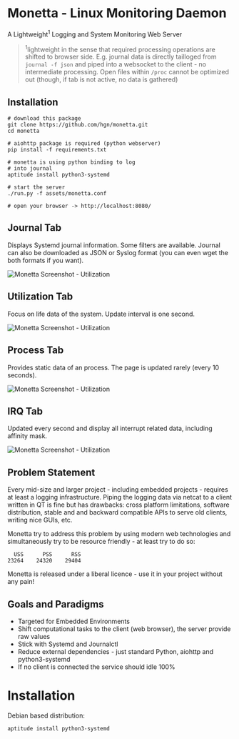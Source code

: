 # Monetta - Linux Monitoring Daemon

A Lightweight<sup>1</sup> Logging and System Monitoring Web Server

> <sup>1</sup>lightweight in the sense that required processing operations are
> shifted to browser side. E.g. journal data is directly tailloged from
> `journal -f json` and piped into a websocket to the client - no intermediate
> processing. Open files within `/proc` cannot be optimized out (though, if tab
> is not active, no data is gathered)

## Installation

```shell
# download this package
git clone https://github.com/hgn/monetta.git
cd monetta

# aiohttp package is required (python webserver)
pip install -f requirements.txt

# monetta is using python binding to log
# into journal
aptitude install python3-systemd

# start the server
./run.py -f assets/monetta.conf

# open your browser -> http://localhost:8080/
```


## Journal Tab

Displays Systemd journal information. Some filters are available. Journal can
also be downloaded as JSON or Syslog format (you can even wget the both formats
if you want).

![Monetta Screenshot - Utilization](https://github.com/hgn/monetta/raw/master/doc/screenshots/screenshot-journal.png)

## Utilization Tab

Focus on life data of the system. Update interval is one second.

![Monetta Screenshot - Utilization](https://github.com/hgn/monetta/raw/master/doc/screenshots/screenshot-utilization.png)

## Process Tab

Provides static data of an process. The page is updated rarely (every 10 seconds).

![Monetta Screenshot - Utilization](https://github.com/hgn/monetta/raw/master/doc/screenshots/screenshot-process.png)

## IRQ Tab

Updated every second and display all interrupt related data, including affinity mask.

![Monetta Screenshot - Utilization](https://github.com/hgn/monetta/raw/master/doc/screenshots/screenshot-irq.png)

## Problem Statement

Every mid-size and larger project - including embedded projects - requires at
least a logging infrastructure. Piping the logging data via netcat to a client
written in QT is fine but has drawbacks: cross platform limitations, software
distribution, stable and and backward compatible APIs to serve old clients,
writing nice GUIs, etc.

Monetta try to address this problem by using modern web technologies and
simultaneously try to be resource friendly - at least try to do so:

```
  USS      PSS      RSS
23264    24320    29404
```

Monetta is released under a liberal licence - use it in your project without
any pain!

## Goals and Paradigms

- Targeted for Embedded Environments
- Shift computational tasks to the client (web browser), the server provide raw values
- Stick with Systemd and Journalctl
- Reduce external dependencies - just standard Python, aiohttp and python3-systemd
- If no client is connected the service should idle 100%

# Installation

Debian based distribution:

```
aptitude install python3-systemd
```
